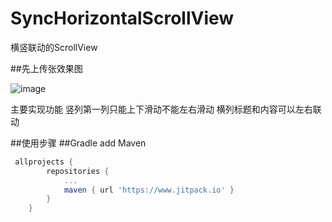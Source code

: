# SyncHorizontalScrollView
横竖联动的ScrollView

##先上传张效果图

![image](https://github.com/chensong1993/SyncHorizontalScrollView/blob/master/newsAd.gif)

主要实现功能
竖列第一列只能上下滑动不能左右滑动
横列标题和内容可以左右联动

##使用步骤
##Gradle
add Maven
``` groovy
 allprojects {
		repositories {
			...
			maven { url 'https://www.jitpack.io' }
		}
	}
 ```

